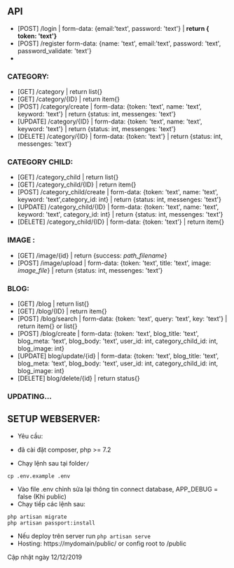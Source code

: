 ## API
- [POST] /login | form-data: {email:'text', password: 'text'} | <b>return { token: 'text'}</b>
- [POST] /register form-data: {name: 'text', email:'text', password: 'text', password_validate: 'text'}
- 
### CATEGORY:
- [GET] /category | return list{}
- [GET] /category/{ID} | return item{}
- [POST] /category/create | form-data: {token: 'text', name: 'text', keyword: 'text'} | return {status: int, messenges: 'text'}
- [UPDATE] /category/{ID} | form-data: {token: 'text', name: 'text', keyword: 'text'} | return {status: int, messenges: 'text'}
- [DELETE] /category/{ID} | form-data: {token: 'text'} | return {status: int, messenges: 'text'}
### CATEGORY CHILD:
- [GET] /category_child | return list{}
- [GET] /category_child/{ID} | return item{}
- [POST] /category_child/create | form-data: {token: 'text', name: 'text', keyword: 'text',category_id: int} | return {status: int, messenges: 'text'}
- [UPDATE] /category_child/{ID} | form-data: {token: 'text', name: 'text', keyword: 'text', category_id: int} | return {status: int, messenges: 'text'}
- [DELETE] /category_child/{ID} | form-data: {token: 'text'} | return item{}
### IMAGE :
- [GET] /image/{id} | return {success: <i>path_filename</i>}
- [POST] /image/upload | form-data: {token: 'text', title: 'text', image: <i>image_file</i>} | return {status: int, messenges: 'text'}
### BLOG:
- [GET] /blog | return list{}
- [GET] /blog/{ID} | return item{}
- [POST] /blog/search | form-data: {token: 'text', query: 'text', key: 'text'} | return item{} or list{}
- [POST] /blog/create | form-data: {token: 'text', blog_title: 'text', blog_meta: 'text', blog_body: 'text', user_id: int, category_child_id: int, blog_image: int}
- [UPDATE] blog/update/{id} | form-data: {token: 'text', blog_title: 'text', blog_meta: 'text', blog_body: 'text', user_id: int, category_child_id: int, blog_image: int}
- [DELETE] blog/delete/{id} | return status{}
### UPDATING...
## SETUP WEBSERVER:
- Yêu cầu:
+ đã cài đặt composer, php >= 7.2
- Chạy lệnh sau tại folder``` / ``` 
```
cp .env.example .env
```
- Vào file .env chỉnh sửa lại thông tin connect database, APP_DEBUG = false (Khi public)
- Chạy tiếp các lệnh sau:
```composer update
php artisan migrate
php artisan passport:install
```
- Nếu deploy trên server run ``` php artisan serve ```
- Hosting: https://mydomain/public/ or config root to /public 


Cập nhật ngày 12/12/2019




